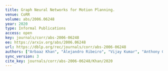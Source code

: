 ```yaml
---
title: Graph Neural Networks for Motion Planning.
venue: CoRR
volume: abs/2006.06248
year: 2020
type: Informal Publications
access: open
key: journals/corr/abs-2006-06248
ee: https://arxiv.org/abs/2006.06248
url: https://dblp.org/rec/journals/corr/abs-2006-06248
authors: ["Arbaaz Khan", "Alejandro Ribeiro", "Vijay Kumar", "Anthony G. Francis"]
sync_version: 3
cite_key: journals/corr/abs-2006-06248/Khan/2020
---
```

